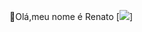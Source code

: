  🤚Olá,meu nome é Renato 
 [![](https://img.shields.io/badge/HTML-239120?style=for-the-badge&logo=html5&logoColor=white)]
